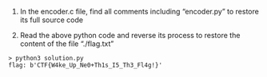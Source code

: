 1. In the encoder.c file, find all comments including “encoder.py” to restore its full source code

2. Read the above python code and reverse its process to restore the content of the file “./flag.txt”

```
> python3 solution.py
flag: b'CTF{W4ke_Up_Ne0+Th1s_I5_Th3_Fl4g!}'
```
